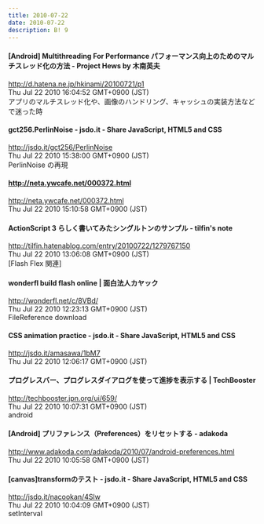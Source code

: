 ```yaml
---
title: 2010-07-22
date: 2010-07-22
description: B! 9
---
```


####  [Android] Multithreading For Performance パフォーマンス向上のためのマルチスレッド化の方法 - Project Hews by 木南英夫
http://d.hatena.ne.jp/hkinami/20100721/p1<br>
Thu Jul 22 2010 16:04:52 GMT+0900 (JST)<br>
アプリのマルチスレッド化や、画像のハンドリング、キャッシュの実装方法などで迷った時


#### gct256.PerlinNoise - jsdo.it - Share JavaScript, HTML5 and CSS
http://jsdo.it/gct256/PerlinNoise<br>
Thu Jul 22 2010 15:38:00 GMT+0900 (JST)<br>
PerlinNoise の再現


#### http://neta.ywcafe.net/000372.html
http://neta.ywcafe.net/000372.html<br>
Thu Jul 22 2010 15:10:58 GMT+0900 (JST)<br>


####  ActionScript 3 らしく書いてみたシングルトンのサンプル - tilfin's note
http://tilfin.hatenablog.com/entry/20100722/1279767150<br>
Thu Jul 22 2010 13:06:08 GMT+0900 (JST)<br>
[Flash Flex 関連]


#### wonderfl build flash online | 面白法人カヤック
http://wonderfl.net/c/8VBd/<br>
Thu Jul 22 2010 12:23:13 GMT+0900 (JST)<br>
FileReference download


#### CSS animation practice - jsdo.it - Share JavaScript, HTML5 and CSS
http://jsdo.it/amasawa/1bM7<br>
Thu Jul 22 2010 12:06:17 GMT+0900 (JST)<br>


#### プログレスバー、プログレスダイアログを使って進捗を表示する | TechBooster
http://techbooster.jpn.org/ui/659/<br>
Thu Jul 22 2010 10:07:31 GMT+0900 (JST)<br>
android


#### [Android] プリファレンス（Preferences）をリセットする - adakoda
http://www.adakoda.com/adakoda/2010/07/android-preferences.html<br>
Thu Jul 22 2010 10:05:58 GMT+0900 (JST)<br>


#### [canvas]transformのテスト - jsdo.it - Share JavaScript, HTML5 and CSS
http://jsdo.it/nacookan/4Slw<br>
Thu Jul 22 2010 10:04:09 GMT+0900 (JST)<br>
setInterval


